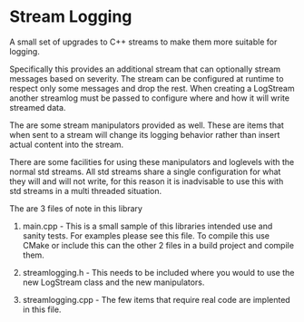 Stream Logging
=============

A small set of upgrades to C++ streams to make them more suitable for logging. 

Specifically this provides an additional stream that can optionally stream
messages based on severity. The stream can be configured at runtime to respect
only some messages and drop the rest. When creating a LogStream another streamlog
must be passed to configure where and how it will write streamed data.

The are some stream manipulators provided as well. These are items that when
sent to a stream will change its logging behavior rather than insert actual
content into the stream.

There are some facilities for using these manipulators and loglevels with the
normal std streams. All std streams share a single configuration for what they
will and will not write, for this reason it is inadvisable to use this with std
streams in a multi threaded situation.

The are 3 files of note in this library

   1. main.cpp - This is a small sample of this libraries intended use and
                 sanity tests. For examples please see this file. To compile
                 this use CMake or include this can the other 2 files in a 
                 build project and compile them.

   2. streamlogging.h - This needs to be included where you would to use the 
                        new LogStream class and the new manipulators.

   3. streamlogging.cpp - The few items that require real code are implented
                          in this file.
